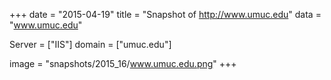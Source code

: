 
+++
date = "2015-04-19"
title = "Snapshot of http://www.umuc.edu"
data = "www.umuc.edu"

Server = ["IIS"]
domain = ["umuc.edu"]

  image = "snapshots/2015_16/www.umuc.edu.png"
+++
#
